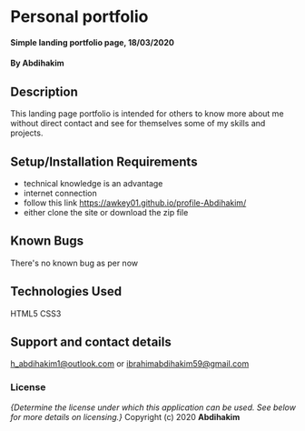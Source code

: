 # Personal portfolio
#### Simple landing portfolio page, 18/03/2020
#### By **Abdihakim**
## Description
This landing page portfolio is intended for others to know more about me without direct contact and see for themselves some of my skills and projects.
## Setup/Installation Requirements
* technical knowledge is an advantage
* internet connection
* follow this link https://awkey01.github.io/profile-Abdihakim/
* either clone the site or download the zip file
## Known Bugs
There's no known bug as per now
## Technologies Used
HTML5
CSS3
## Support and contact details
h_abdihakim1@outlook.com or ibrahimabdihakim59@gmail.com
### License
*{Determine the license under which this application can be used.  See below for more details on licensing.}*
Copyright (c) 2020 **Abdihakim**
